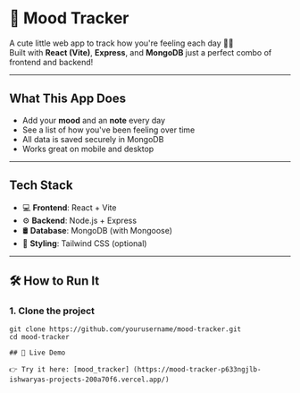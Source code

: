 # 🌸 Mood Tracker

A cute little web app to track how you're feeling each day 💭✨  
Built with **React (Vite)**, **Express**, and **MongoDB** just a perfect combo of frontend and backend!

---

## What This App Does

- Add your **mood** and an **note** every day
- See a list of how you've been feeling over time
- All data is saved securely in MongoDB
- Works great on mobile and desktop

---

## Tech Stack

- 💻 **Frontend**: React + Vite
- ⚙️ **Backend**: Node.js + Express
- 🛢️ **Database**: MongoDB (with Mongoose)
- 🎨 **Styling**: Tailwind CSS (optional)

---

## 🛠️ How to Run It

### 1. Clone the project

```
git clone https://github.com/yourusername/mood-tracker.git
cd mood-tracker

## 🔗 Live Demo

👉 Try it here: [mood_tracker] (https://mood-tracker-p633ngjlb-ishwaryas-projects-200a70f6.vercel.app/)
```
